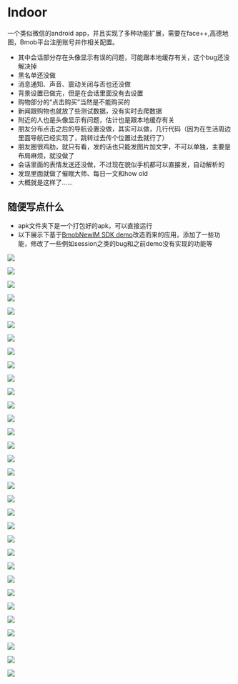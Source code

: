 # Indoor
一个类似微信的android app，并且实现了多种功能扩展，需要在face++,高德地图，Bmob平台注册账号并作相关配置。

* 其中会话部分存在头像显示有误的问题，可能跟本地缓存有关，这个bug还没解决掉
* 黑名单还没做
* 消息通知、声音、震动关闭与否也还没做
* 背景设置已做完，但是在会话里面没有去设置
* 购物部分的“点击购买”当然是不能购买的
* 新闻跟购物也就放了些测试数据，没有实时去爬数据
* 附近的人也是头像显示有问题，估计也是跟本地缓存有关
* 朋友分布点击之后的导航设置没做，其实可以做，几行代码（因为在生活周边里面导航已经实现了，跳转过去传个位置过去就行了）
* 朋友圈很鸡肋，就只有看，发的话也只能发图片加文字，不可以单独，主要是布局麻烦，就没做了
* 会话里面的表情发送还没做，不过现在貌似手机都可以直接发，自动解析的
* 发现里面就做了催眠大师、每日一文和how old
* 大概就是这样了......

## 随便写点什么

* apk文件夹下是一个打包好的apk，可以直接运行
* 以下展示下基于[BmobNewIM SDK demo](http://www.bmob.cn)改造而来的应用，添加了一些功能，修改了一些例如session之类的bug和之前demo没有实现的功能等

![](images/Screenshot_2017-04-25-18-57-45-088_Indoor.png)

![](images/Screenshot_2017-04-25-18-57-54-943_Indoor.png)

![](images/Screenshot_2017-04-25-18-58-03-589_Indoor.png)

![](images/Screenshot_2017-04-25-18-58-06-594_Indoor.png)

![](images/Screenshot_2017-04-25-18-58-21-021_Indoor.png)

![](images/Screenshot_2017-04-25-18-58-26-916_Indoor.png)

![](images/Screenshot_2017-04-25-18-58-32-944_Indoor.png)

![](images/Screenshot_2017-04-25-18-58-37-015_Indoor.png)

![](images/Screenshot_2017-04-25-18-58-41-063_Indoor.png)

![](images/Screenshot_2017-04-25-18-59-26-481_Indoor.png)

![](images/Screenshot_2017-04-25-18-59-39-719_Indoor.png)

![](images/Screenshot_2017-04-25-18-59-42-892_Indoor.png)

![](images/Screenshot_2017-04-25-18-59-51-228_Indoor.png)

![](images/Screenshot_2017-04-25-18-59-54-336_Indoor.png)

![](images/Screenshot_2017-04-25-19-00-01-387_Indoor.png)

![](images/Screenshot_2017-04-25-19-00-17-068_Indoor.png)

![](images/Screenshot_2017-04-25-19-00-38-609_Indoor.png)

![](images/Screenshot_2017-04-25-19-00-55-593_Indoor.png)

![](images/Screenshot_2017-04-25-19-00-58-242_Indoor.png)

![](images/Screenshot_2017-04-25-19-01-14-378_Indoor.png)

![](images/Screenshot_2017-04-25-19-01-17-669_Indoor.png)

![](images/Screenshot_2017-04-25-19-01-26-420_Indoor.png)

![](images/Screenshot_2017-04-25-19-01-32-952_Indoor.png)

![](images/Screenshot_2017-04-25-19-01-37-732_Indoor.png)

![](images/Screenshot_2017-04-25-19-01-48-937_Indoor.png)

![](images/Screenshot_2017-04-25-19-01-55-237_Indoor.png)

![](images/Screenshot_2017-04-25-19-02-11-121_Indoor.png)

![](images/Screenshot_2017-04-25-19-02-15-991_Indoor.png)

![](images/Screenshot_2017-04-25-19-02-35-033_Indoor.png)

![](images/Screenshot_2017-04-25-19-02-49-417_Indoor.png)

![](images/Screenshot_2017-04-25-19-03-01-386_Indoor.png)

![](images/Screenshot_2017-04-25-19-03-25-811_Indoor.png)
